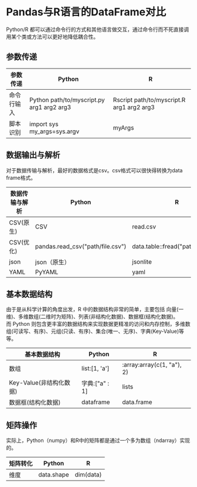 # Pandas与R语言的DataFrame对比
Python/R 都可以通过命令行的方式和其他语言做交互，通过命令行而不死直接调用某个类或方法可以更好地降低耦合性。

## 参数传递
参数传递 | Python | R
---|---|---
命令行输入 | Python path/to/myscript.py arg1 arg2 arg3 | Rscript path/to/myscript.R arg1 arg2 arg3
脚本识别 | import sys my_args=sys.argv | myArgs

## 数据输出与解析
对于数据传输与解析，最好的数据格式是csv。csv格式可以很快得转换为data frame格式。

数据传输与解析 | Python | R
---|---|---
CSV(原生) | CSV | read.csv
CSV(优化) | pandas.read_csv("path/file.csv") | data.table::fread("path/file.csv")
json | json（原生） | jsonlite
YAML | PyYAML | yaml

## 基本数据结构
由于是从科学计算的角度出发，R 中的数据结构非常的简单，主要包括 向量(一维)、多维数组(二维时为矩阵)、列表(非结构化数据)、数据框(结构化数据)。<br>
而 Python 则包含更丰富的数据结构来实现数据更精准的访问和内存控制，多维数组(可读写、有序)、元组(只读、有序)、集合(唯一、无序)、字典(Key-Value)等等。

基本数据结构 | Python | R
---|---|---
数组 | list:[1, 'a'] | :array:array(c(1, "a"), 2)
Key-Value(非结构化数据) | 字典:["a" : 1] | lists
数据框(结构化数据) | dataframe | data.frame

## 矩阵操作
实际上，Python（numpy）和R中的矩阵都是通过一个多为数组（ndarray）实现的。

矩阵转化 | Python | R
---|---|---
维度 | data.shape | dim(data)
